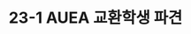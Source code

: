 ---
title: "23-1 AUEA 교환학생 파견"
description: "말레이시아 파견, Universiti Malaya에서 수학"
image: "/images/auea.jpg"
tags: ["Global"]
---